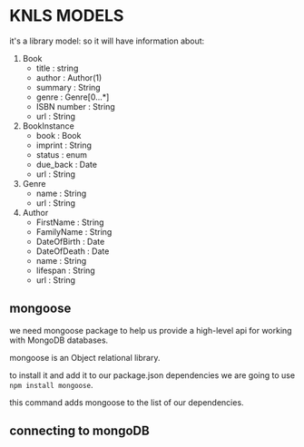 # KNLS MODELS

it's a library model: so it will have information about:

1. Book
   - title : string
   - author : Author(1)
   - summary : String
   - genre : Genre[0...*]
   - ISBN number : String
   - url : String
2. BookInstance
   - book : Book
   - imprint : String
   - status : enum
   - due_back : Date
   - url : String
3. Genre
   - name : String
   - url : String
4. Author
   - FirstName : String
   - FamilyName : String
   - DateOfBirth : Date
   - DateOfDeath : Date
   - name : String
   - lifespan : String
   - url : String

## mongoose

we need mongoose package to help us provide a high-level api for working with MongoDB databases.

mongoose is an Object relational library.

to install it and add it to our package.json dependencies we are going to use `npm install mongoose`.

this command adds mongoose to the list of our dependencies.

## connecting to mongoDB

